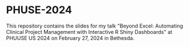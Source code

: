 # PHUSE-2024

This repository contains the slides for my talk "Beyond Excel: Automating Clinical Project Management with Interactive R Shiny Dashboards" at PHUUSE US 2024 on February 27, 2024 in Bethesda.
